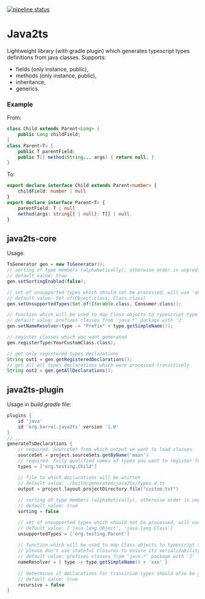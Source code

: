 [![pipeline status](https://gitlab.com/org.harrel/java2ts/badges/master/pipeline.svg)](https://gitlab.com/org.harrel/java2ts/-/commits/master)
# Java2ts

Lightweight library (with gradle plugin) which generates typescript types definitions from java classes. Supports:
* fields (only instance, public),
* methods (only instance, public),
* inheritance,
* generics.

### Example
From:
```java
class Child extends Parent<Long> {
    public Long childField;
}
class Parent<T> {
    public T parentField;
    public T[] method(String... args) { return null; }
}
```
To:
```typescript
export declare interface Child extends Parent<number> {
    childField: number | null
}
export declare interface Parent<T> {
    parentField: T | null
    method(args: string[] | null): T[] | null
}
```
## java2ts-core
Usage:
```java
TsGenerator gen = new TsGenerator();
// sorting of type members (alphabetically), otherwise order is unpredictable
// default value: true
gen.setSortingEnabled(false);

// set of unsupported types which should not be processed, will use 'any' type
// default value: Set.of(Object.class, Class.class)
gen.setUnsupportedTypes(Set.of(Iterable.class, Consumer.class));

// function which will be used to map Class objects to typescript type names
// default value: prefixes classes from 'java.*' package with 'J'
gen.setNameResolver(type -> "Prefix" + type.getSimpleName());

// register classes which you want generated
gen.registerType(YourCustomClass.class);

// get only registered types declarations
String out1 = gen.getRegisteredDeclarations();
// get all all types declarations which were processed transitively
String out2 = gen.getAllDeclarations();
```
## java2ts-plugin
Usage in _build.gradle_ file:
```groovy
plugins {
    id 'java'
    id 'org.harrel.java2ts' version '1.0'
}
// ...
generateTsDeclarations {
    // required. SourceSet from which output we want to load classes
    sourceSet = project.sourceSets.getByName('main')
    // required. Fully qualified names of types you want to register for generation
    types = ['org.testing.Child']

    // file to which declarations will be written
    // default value: ./build/generated/java2ts/types.d.ts
    output = project.layout.projectDirectory.file("custom.txt")
    
    // sorting of type members (alphabetically), otherwise order is unpredictable
    // default value: true
    sorting = false

    // set of unsupported types which should not be processed, will use 'any' type
    // default value: ['java.lang.Object', 'java.lang.Class']
    unsupportedTypes = ['org.testing.Parent']
    
    // function which will be used to map Class objects to typescript type names
    // please don't use stateful Closures to ensure its serializability
    // default value: prefixes classes from 'java.*' package with 'J'
    nameResolver = { type -> type.getSimpleName() + 'xxx' }
    
    // determines if declarations for transitive types should also be generated
    // default value: true
    recursive = false
}
```

